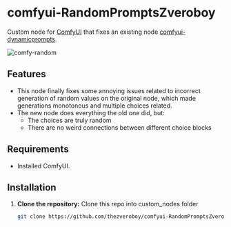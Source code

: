# comfyui-RandomPromptsZveroboy

Custom node for [ComfyUI](https://github.com/comfyanonymous/ComfyUI)  that fixes an existing node [comfyui-dynamicprompts](https://github.com/adieyal/comfyui-dynamicprompts).

![comfy-random](https://github.com/thezveroboy/comfyui-RandomPromptsZveroboy/blob/main/image.jpg)

## Features
- This node finally fixes some annoying issues related to incorrect generation of random values on the original node, which made generations monotonous and multiple choices related.
- The new node does everything the old one did, but:
   - The choices are truly random
   - There are no weird connections between different choice blocks

## Requirements
- Installed ComfyUI.

## Installation

1. **Clone the repository:**
   Clone this repo into custom_nodes folder
   ```bash
   git clone https://github.com/thezveroboy/comfyui-RandomPromptsZveroboy.git
      ```


